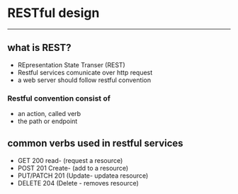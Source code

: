 # RESTful design
---

## what is REST?
- REpresentation State Transer (REST)
- Restful services comunicate over http request
- a web server should follow restful convention 

### Restful convention consist of 
- an action, called verb
- the path or endpoint

## common verbs used in restful services
- GET 200 read- (request a resource)
- POST 201 Create- (add to a resource)
- PUT/PATCH 201 (Update- updatea resource)
- DELETE 204 (Delete - removes resource)

